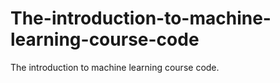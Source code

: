 # The-introduction-to-machine-learning-course-code
The introduction to machine learning course code.
